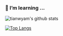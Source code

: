 ### 🌱 I’m learning ...


![tianwyam's github stats](https://github-readme-stats.vercel.app/api?username=tianwyam)

[![Top Langs](https://github-readme-stats.vercel.app/api/top-langs/?username=tianwyam&layout=compact)](https://github.com/tianwyam)
